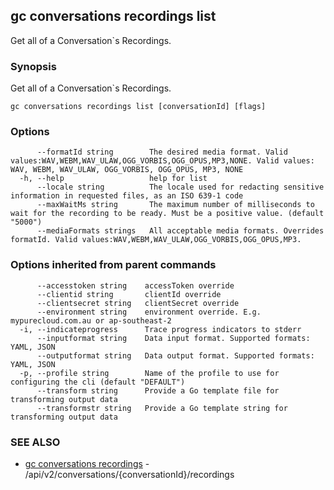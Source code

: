## gc conversations recordings list

Get all of a Conversation`s Recordings.

### Synopsis

Get all of a Conversation`s Recordings.

```
gc conversations recordings list [conversationId] [flags]
```

### Options

```
      --formatId string        The desired media format. Valid values:WAV,WEBM,WAV_ULAW,OGG_VORBIS,OGG_OPUS,MP3,NONE. Valid values: WAV, WEBM, WAV_ULAW, OGG_VORBIS, OGG_OPUS, MP3, NONE
  -h, --help                   help for list
      --locale string          The locale used for redacting sensitive information in requested files, as an ISO 639-1 code
      --maxWaitMs string       The maximum number of milliseconds to wait for the recording to be ready. Must be a positive value. (default "5000")
      --mediaFormats strings   All acceptable media formats. Overrides formatId. Valid values:WAV,WEBM,WAV_ULAW,OGG_VORBIS,OGG_OPUS,MP3.
```

### Options inherited from parent commands

```
      --accesstoken string    accessToken override
      --clientid string       clientId override
      --clientsecret string   clientSecret override
      --environment string    environment override. E.g. mypurecloud.com.au or ap-southeast-2
  -i, --indicateprogress      Trace progress indicators to stderr
      --inputformat string    Data input format. Supported formats: YAML, JSON
      --outputformat string   Data output format. Supported formats: YAML, JSON
  -p, --profile string        Name of the profile to use for configuring the cli (default "DEFAULT")
      --transform string      Provide a Go template file for transforming output data
      --transformstr string   Provide a Go template string for transforming output data
```

### SEE ALSO

* [gc conversations recordings](gc_conversations_recordings.html)	 - /api/v2/conversations/{conversationId}/recordings



